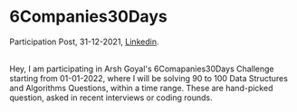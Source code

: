 # 6Companies30Days

Participation Post, 31-12-2021, [Linkedin](https://www.linkedin.com/posts/raj-sanghavi-49a9821b3_raj27296companies30days-activity-6882739283652816896-SHxZ). <br>

<br> Hey, I am participating in Arsh Goyal's 6Comapanies30Days Challenge starting from 01-01-2022, where I will be solving 90 to 100 Data Structures and Algorithms Questions, within a time range. These are hand-picked question, asked in recent interviews or coding rounds.
